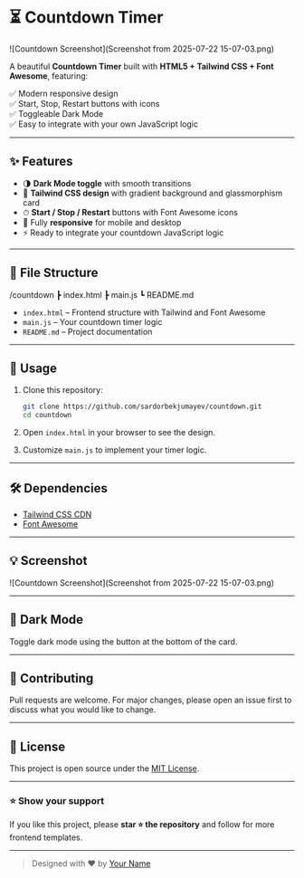 # ⏳ Countdown Timer

![Countdown Screenshot](Screenshot from 2025-07-22 15-07-03.png)

A beautiful **Countdown Timer** built with **HTML5 + Tailwind CSS + Font Awesome**, featuring:

✅ Modern responsive design  
✅ Start, Stop, Restart buttons with icons  
✅ Toggleable Dark Mode  
✅ Easy to integrate with your own JavaScript logic

---

## ✨ Features

- 🌗 **Dark Mode toggle** with smooth transitions  
- 🎨 **Tailwind CSS design** with gradient background and glassmorphism card  
- ⏱ **Start / Stop / Restart** buttons with Font Awesome icons  
- 📱 Fully **responsive** for mobile and desktop  
- ⚡ Ready to integrate your countdown JavaScript logic

---

## 📂 File Structure

/countdown
┣ index.html
┣ main.js
┗ README.md


- `index.html` – Frontend structure with Tailwind and Font Awesome  
- `main.js` – Your countdown timer logic  
- `README.md` – Project documentation

---

## 🔧 Usage

1. Clone this repository:
    ```bash
    git clone https://github.com/sardorbekjumayev/countdown.git
    cd countdown
    ```

2. Open `index.html` in your browser to see the design.

3. Customize `main.js` to implement your timer logic.

---

## 🛠 Dependencies

- [Tailwind CSS CDN](https://cdn.tailwindcss.com)
- [Font Awesome](https://cdnjs.com/libraries/font-awesome)

---

## 💡 Screenshot

![Countdown Screenshot](Screenshot from 2025-07-22 15-07-03.png)

---

## 🌙 Dark Mode

Toggle dark mode using the button at the bottom of the card.

---

## 🤝 Contributing

Pull requests are welcome. For major changes, please open an issue first to discuss what you would like to change.

---

## 📄 License

This project is open source under the [MIT License](LICENSE).

---

### ⭐ Show your support

If you like this project, please **star ⭐ the repository** and follow for more frontend templates.

---

> Designed with ❤️ by [Your Name](https://github.com/sardorbekjumayev)


